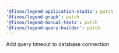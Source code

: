 ```yaml
---
'@finos/legend-application-studio': patch
'@finos/legend-graph': patch
'@finos/legend-manual-tests': patch
'@finos/legend-query-builder': patch
---
```


Add query timeout to database connection